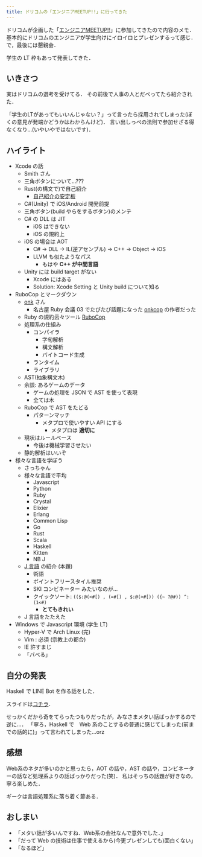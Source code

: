 ```yaml
---
title: ドリコムの「エンジニアMEETUP!!」に行ってきた
---
```


ドリコムが企画した「[エンジニアMEETUP!!](https://drecom.connpass.com/event/50139/)」に参加してきたので内容のメモ．
基本的にドリコムのエンジニアが学生向けにイロイロとプレゼンするって感じ．
で，最後には懇親会．

学生の LT 枠もあって発表してきた．

## いきさつ

実はドリコムの選考を受けてる．
その前後で人事の人とだべってたら紹介された．

「学生のLTがあってもいいんじゃない？」って言ったら採用されてしまった(ぼくの意見が発端かどうかはわからんけど)．
言い出しっぺの法則で参加せざる得なくなり...(いやいやではないです)．

## ハイライト

- Xcode の話
    - Smith さん
    - 三角ボタンについて...???
    - Rust(の構文で)で自己紹介
        - [自己紹介の安定板](https://github.com/dolow/rust-helloworld)
    - C#(Unity) で iOS/Android 開発前提
    - 三角ボタン(build やらをするボタン)のメンテ
    - C# の DLL は JIT
        - iOS はできない
        - iOS の規約上
    - iOS の場合は AOT
        - C# -> DLL -> IL(逆アセンブル) -> C++ -> Object -> iOS
        - LLVM も似たようなパス
            - もはや **C++ が中間言語**
    - Unity には build target がない
        - Xcode にはある
        - Solution: Xcode Setting と Unity build について知る
- RuboCop とマークダウン
    - [onk](https://github.com/onk) さん
        - 名古屋 Ruby 会議 03 でたびたび話題になった [onkcop](https://github.com/onk/onkcop) の作者だった
    - Ruby の規約云々ツール [RuboCop](http://batsov.com/rubocop/)
    - 処理系の仕組み
        - コンパイラ
            - 字句解析
            - 構文解析
            - バイトコード生成
        - ランタイム
        - ライブラリ
    - AST(抽象構文木)
    - 余談: あるゲームのデータ
        - ゲームの処理を JSON で AST を使って表現
        - 全ては木
    - RuboCop で AST をたどる
        - パターンマッチ
            - メタプロで使いやすい API にする
                - メタプロは **適切に**
    - 現状はルールベース
        - 今後は機械学習させたい
    - 静的解析はいいぞ
- 様々な言語を学ぼう
    - さっちゃん
    - 様々な言語で平均
        - Javascript
        - Python
        - Ruby
        - Crystal
        - Elixier
        - Erlang
        - Common Lisp
        - Go
        - Rust
        - Scala
        - Haskell
        - Kitten
        - NB J
    - [J 言語](http://jsoftware.com/) の紹介 (本題)
        - 術語
        - ポイントフリースタイル推奨
        - SKI コンビネーター みたいなのが...
        - クイックソート: `(($:@(<#[) , (=#[) , $:@(>#[)) ({~ ?@#)) ^: (1<#)`
            - **とてもきれい**
    - J 言語をたたえた
- Windows で Javascript 環境 (学生 LT)
    - Hyper-V で Arch Linux (完)
    - Vim : 必須 (宗教上の都合)
    - IE 許すまじ
    - 「バベる」

## 自分の発表

Haskell で LINE Bot を作る話をした．

スライドは[コチラ](http://www.slideshare.net/noob00/haskell-line-bot)．

せっかくだから奇をてらったつもりだったが，みなさまメタい話ばっかするので逆に...．
「寧ろ，Haskell で　Web 系のことするの普通に感じてしまった(前までの話的に)」って言われてしまった...orz

## 感想

Web系のネタが多いのかと思ったら，AOT の話や，AST の話や，コンビネーターの話など処理系よりの話ばっかりだった(笑)．
私はそっちの話題が好きなの，寧ろ楽しめた．

ギークは言語処理系に落ち着く節ある．

## おしまい

- 「メタい話が多いんですね．Web系の会社なんで意外でした．」
- 「だって Web の技術は仕事で使えるから(今更プレゼンしても)面白くない」
- 「なるほど」
